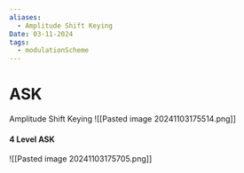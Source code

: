 ```yaml
---
aliases:
  - Amplitude Shift Keying
Date: 03-11-2024
tags:
  - modulationScheme
---
```

# ASK 

Amplitude Shift Keying
![[Pasted image 20241103175514.png]]


#### 4 Level ASK
![[Pasted image 20241103175705.png]]

